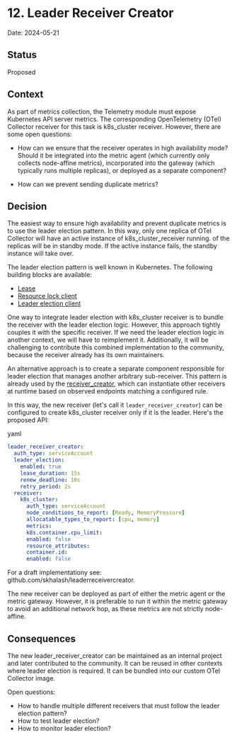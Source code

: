 # 12. Leader Receiver Creator

Date: 2024-05-21

## Status

Proposed

## Context

As part of metrics collection, the Telemetry module must expose Kubernetes API server metrics. The corresponding OpenTelemetry (OTel) Collector receiver for this task is k8s_cluster receiver. However, there are some open questions:

* How can we ensure that the receiver operates in high availability mode? Should it be integrated into the metric agent (which currently only collects node-affine metrics), incorporated into the gateway (which typically runs multiple replicas), or deployed as a separate component?

* How can we prevent sending duplicate metrics?

## Decision

The easiest way to ensure high availability and prevent duplicate metrics is to use the leader election pattern. In this way, only one replica of OTel Collector will have an active instance of k8s_cluster_receiver running. 
of the replicas will be in standby mode. If the active instance fails, the standby instance will take over.

The leader election pattern is well known in Kubernetes. The following building blocks are available:
* [Lease](https://kubernetes.io/docs/concepts/architecture/leases/)
* [Resource lock client](https://pkg.go.dev/k8s.io/client-go/tools/leaderelection/resourcelock)
* [Leader election client](https://pkg.go.dev/k8s.io/client-go/tools/leaderelection)

One way to integrate leader election with k8s_cluster receiver is to bundle the receiver with the leader election logic. However, this approach tightly couples it with the specific receiver. If we need the leader election logic in another context, we will have to reimplement it. Additionally, it will be challenging to contribute this combined implementation to the community, because the receiver already has its own maintainers.

An alternative approach is to create a separate component responsible for leader election that manages another arbitrary sub-receiver. This pattern is already used by the [receiver_creator](https://github.com/open-telemetry/opentelemetry-collector-contrib/blob/main/receiver/receivercreator/README.md), which can instantiate other receivers at runtime based on observed endpoints matching a configured rule.

In this way, the new receiver (let's call it `leader_receiver_creator`) can be configured to create k8s_cluster receiver only if it is the leader. Here's the proposed API:

yaml

```yaml
leader_receiver_creator:
  auth_type: serviceAccount
  leader_election:
    enabled: true
    lease_duration: 15s
    renew_deadline: 10s
    retry_period: 2s
  receiver:
    k8s_cluster:
      auth_type: serviceAccount
      node_conditions_to_report: [Ready, MemoryPressure]
      allocatable_types_to_report: [cpu, memory]
      metrics:
      k8s.container.cpu_limit:
      enabled: false
      resource_attributes:
      container.id:
      enabled: false
```

For a draft implementationy see: github.com/skhalash/leaderreceivercreator.

The new receiver can be deployed as part of either the metric agent or the metric gateway. However, it is preferable to run it within the metric gateway to avoid an additional network hop, as these metrics are not strictly node-affine.

## Consequences

The new leader_receiver_creator can be maintained as an internal project and later contributed to the community.
It can be reused in other contexts where leader election is required. It can be bundled into our custom OTel Collector image.

Open questions:

* How to handle multiple different receivers that must follow the leader election pattern?
* How to test leader election?
* How to monitor leader election?

